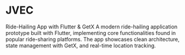# JVEC
Ride-Hailing App with Flutter &amp; GetX A modern ride-hailing application prototype built with Flutter, implementing core functionalities found in popular ride-sharing platforms. The app showcases clean architecture, state management with GetX, and real-time location tracking.
